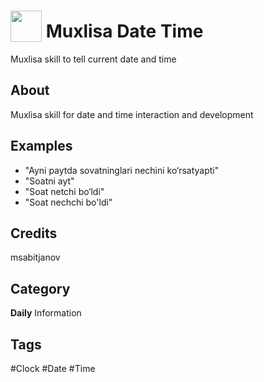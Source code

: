 # <img src="https://raw.githack.com/FortAwesome/Font-Awesome/master/svgs/solid/clock.svg" card_color="#22A7F0" width="50" height="50" style="vertical-align:bottom"/> Muxlisa Date Time
Muxlisa skill to tell current date and time

## About
Muxlisa skill for date and time interaction and development

## Examples
* "Ayni paytda sovatninglari nechini ko‘rsatyapti"
* "Soatni ayt"
* "Soat netchi bo‘ldi"
* "Soat nechchi bo'ldi"

## Credits
msabitjanov

## Category
**Daily**
Information

## Tags
#Clock
#Date
#Time

